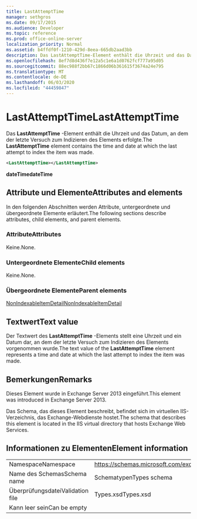 ```yaml
---
title: LastAttemptTime
manager: sethgros
ms.date: 09/17/2015
ms.audience: Developer
ms.topic: reference
ms.prod: office-online-server
localization_priority: Normal
ms.assetid: b4ffdf0f-1210-429d-8eea-665db2aad3bb
description: Das LastAttemptTime-Element enthält die Uhrzeit und das Datum, an dem der letzte Versuch zum Indizieren des Elements erfolgte.
ms.openlocfilehash: 8ef7d8d436f7e12a5c1e6a1d0762fcf777a95d05
ms.sourcegitcommit: 88ec988f2bb67c1866d06b361615f3674a24e795
ms.translationtype: MT
ms.contentlocale: de-DE
ms.lasthandoff: 06/03/2020
ms.locfileid: "44459847"
---
```

# <a name="lastattempttime"></a><span data-ttu-id="911a9-103">LastAttemptTime</span><span class="sxs-lookup"><span data-stu-id="911a9-103">LastAttemptTime</span></span>

<span data-ttu-id="911a9-104">Das **LastAttemptTime** -Element enthält die Uhrzeit und das Datum, an dem der letzte Versuch zum Indizieren des Elements erfolgte.</span><span class="sxs-lookup"><span data-stu-id="911a9-104">The **LastAttemptTime** element contains the time and date at which the last attempt to index the item was made.</span></span> 
  
```XML
<LastAttemptTime></LastAttemptTime>
```

 <span data-ttu-id="911a9-105">**dateTime**</span><span class="sxs-lookup"><span data-stu-id="911a9-105">**dateTime**</span></span>
## <a name="attributes-and-elements"></a><span data-ttu-id="911a9-106">Attribute und Elemente</span><span class="sxs-lookup"><span data-stu-id="911a9-106">Attributes and elements</span></span>

<span data-ttu-id="911a9-107">In den folgenden Abschnitten werden Attribute, untergeordnete und übergeordnete Elemente erläutert.</span><span class="sxs-lookup"><span data-stu-id="911a9-107">The following sections describe attributes, child elements, and parent elements.</span></span>
  
### <a name="attributes"></a><span data-ttu-id="911a9-108">Attribute</span><span class="sxs-lookup"><span data-stu-id="911a9-108">Attributes</span></span>

<span data-ttu-id="911a9-109">Keine.</span><span class="sxs-lookup"><span data-stu-id="911a9-109">None.</span></span>
  
### <a name="child-elements"></a><span data-ttu-id="911a9-110">Untergeordnete Elemente</span><span class="sxs-lookup"><span data-stu-id="911a9-110">Child elements</span></span>

<span data-ttu-id="911a9-111">Keine.</span><span class="sxs-lookup"><span data-stu-id="911a9-111">None.</span></span>
  
### <a name="parent-elements"></a><span data-ttu-id="911a9-112">Übergeordnete Elemente</span><span class="sxs-lookup"><span data-stu-id="911a9-112">Parent elements</span></span>

[<span data-ttu-id="911a9-113">NonIndexableItemDetail</span><span class="sxs-lookup"><span data-stu-id="911a9-113">NonIndexableItemDetail</span></span>](nonindexableitemdetail.md)
  
## <a name="text-value"></a><span data-ttu-id="911a9-114">Textwert</span><span class="sxs-lookup"><span data-stu-id="911a9-114">Text value</span></span>

<span data-ttu-id="911a9-115">Der Textwert des **LastAttemptTime** -Elements stellt eine Uhrzeit und ein Datum dar, an dem der letzte Versuch zum Indizieren des Elements vorgenommen wurde.</span><span class="sxs-lookup"><span data-stu-id="911a9-115">The text value of the **LastAttemptTime** element represents a time and date at which the last attempt to index the item was made.</span></span> 
  
## <a name="remarks"></a><span data-ttu-id="911a9-116">Bemerkungen</span><span class="sxs-lookup"><span data-stu-id="911a9-116">Remarks</span></span>

<span data-ttu-id="911a9-117">Dieses Element wurde in Exchange Server 2013 eingeführt.</span><span class="sxs-lookup"><span data-stu-id="911a9-117">This element was introduced in Exchange Server 2013.</span></span>
  
<span data-ttu-id="911a9-118">Das Schema, das dieses Element beschreibt, befindet sich im virtuellen IIS-Verzeichnis, das Exchange-Webdienste hostet.</span><span class="sxs-lookup"><span data-stu-id="911a9-118">The schema that describes this element is located in the IIS virtual directory that hosts Exchange Web Services.</span></span>
  
## <a name="element-information"></a><span data-ttu-id="911a9-119">Informationen zu Elementen</span><span class="sxs-lookup"><span data-stu-id="911a9-119">Element information</span></span>

|||
|:-----|:-----|
|<span data-ttu-id="911a9-120">Namespace</span><span class="sxs-lookup"><span data-stu-id="911a9-120">Namespace</span></span>  <br/> |https://schemas.microsoft.com/exchange/services/2006/types  <br/> |
|<span data-ttu-id="911a9-121">Name des Schemas</span><span class="sxs-lookup"><span data-stu-id="911a9-121">Schema name</span></span>  <br/> |<span data-ttu-id="911a9-122">Schematypen</span><span class="sxs-lookup"><span data-stu-id="911a9-122">Types schema</span></span>  <br/> |
|<span data-ttu-id="911a9-123">Überprüfungsdatei</span><span class="sxs-lookup"><span data-stu-id="911a9-123">Validation file</span></span>  <br/> |<span data-ttu-id="911a9-124">Types.xsd</span><span class="sxs-lookup"><span data-stu-id="911a9-124">Types.xsd</span></span>  <br/> |
|<span data-ttu-id="911a9-125">Kann leer sein</span><span class="sxs-lookup"><span data-stu-id="911a9-125">Can be empty</span></span>  <br/> ||
   


